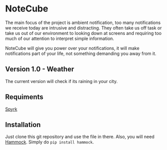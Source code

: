 NoteCube
========

The main focus of the project is ambient notification, too many notifications we receive today are intrusive and distracting. They often take us off task or take us out of our environment to looking down at screens and requiring too much of our attention to interpret simple information.

NoteCube will give you power over your notifications, it will make notifications part of your life, not something demanding you away from it.

## Version 1.0 - Weather

The current version will check if its raining in your city.

## Requiments

[Spyrk](https://github.com/Alidron/spyrk)

## Installation

Just clone this git repository and use the file in there.
Also, you will need [Hammock](https://pypi.python.org/pypi/hammock/0.2.3). Simply do `pip install hammock`.